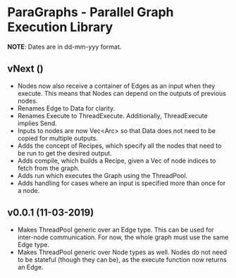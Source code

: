 # ParaGraphs - Parallel Graph Execution Library
**NOTE**: Dates are in dd-mm-yyy format.

## vNext ()
- Nodes now also receive a container of Edges as an input when they execute. This means that Nodes can depend on the outputs of previous nodes.
- Renames Edge to Data for clarity.
- Renames Execute to ThreadExecute. Additionally, ThreadExecute implies Send.
- Inputs to nodes are now Vec<Arc<Data>> so that Data does not need to be copied for multiple outputs.
- Adds the concept of Recipes, which specify all the nodes that need to be run to get the desired output.
- Adds compile, which builds a Recipe, given a Vec of node indices to fetch from the graph.
- Adds run which executes the Graph using the ThreadPool.
- Adds handling for cases where an input is specified more than once for a node.

## v0.0.1 (11-03-2019)
- Makes ThreadPool generic over an Edge type. This can be used for inter-node communication. For now, the whole graph must use the same Edge type.
- Makes ThreadPool generic over Node types as well. Nodes do not need to be stateful (though they can be), as the execute function now returns an Edge.
